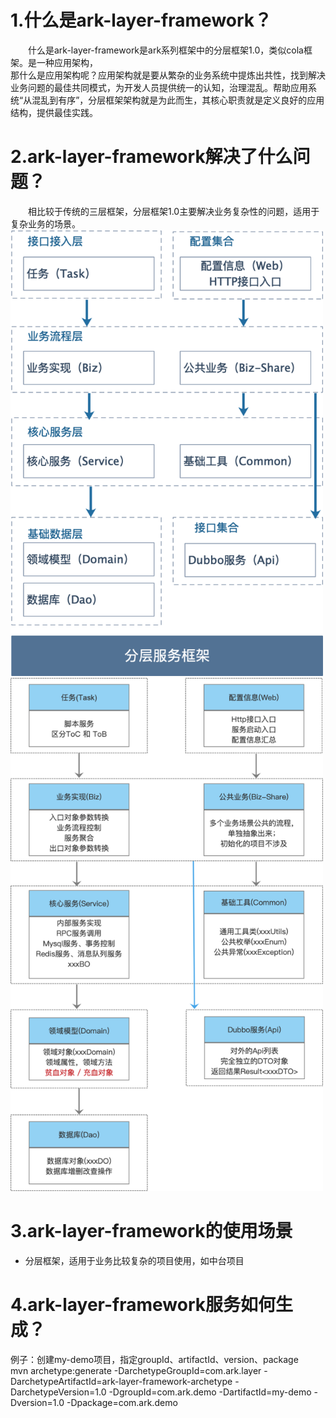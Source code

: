 # 1.什么是ark-layer-framework？
&emsp;&emsp;什么是ark-layer-framework是ark系列框架中的分层框架1.0，类似cola框架。是一种应用架构，<br/>
那什么是应用架构呢？应用架构就是要从繁杂的业务系统中提炼出共性，找到解决业务问题的最佳共同模式，为开发人员提供统一的认知，治理混乱。帮助应用系统“从混乱到有序”，分层框架架构就是为此而生，其核心职责就是定义良好的应用结构，提供最佳实践。

# 2.ark-layer-framework解决了什么问题？
&emsp;&emsp;相比较于传统的三层框架，分层框架1.0主要解决业务复杂性的问题，适用于复杂业务的场景。
<br/>
<img src="./img/1.png" width="500px"/>
<br/>
<img src="./img/2.png" width="500px"/>
# 3.ark-layer-framework的使用场景
- 分层框架，适用于业务比较复杂的项目使用，如中台项目
# 4.ark-layer-framework服务如何生成？
例子：创建my-demo项目，指定groupId、artifactId、version、package
<br/>
mvn archetype:generate -DarchetypeGroupId=com.ark.layer -DarchetypeArtifactId=ark-layer-framework-archetype -DarchetypeVersion=1.0 -DgroupId=com.ark.demo -DartifactId=my-demo -Dversion=1.0 -Dpackage=com.ark.demo 


